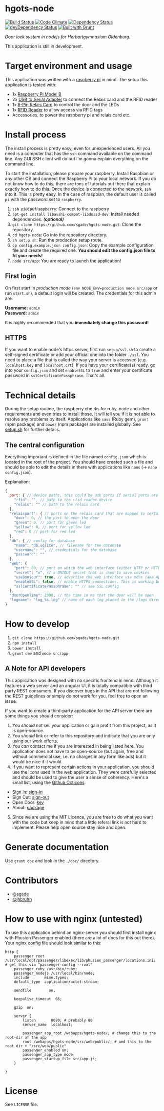 # hgots-node

[![Build Status](https://travis-ci.org/sgade/hgots-node.svg)](https://travis-ci.org/sgade/hgots-node) [![Code Climate](https://codeclimate.com/github/sgade/hgots-node.png)](https://codeclimate.com/github/sgade/hgots-node) [![Dependency Status](https://david-dm.org/sgade/hgots-node.png?theme=shields.io)](https://david-dm.org/sgade/hgots-node) [![devDependency Status](https://david-dm.org/sgade/hgots-node/dev-status.png?theme=shields.io)](https://david-dm.org/sgade/hgots-node#info=devDependencies) [![Built with Grunt](https://cdn.gruntjs.com/builtwith.png)](http://gruntjs.com/)

*Door lock system in nodejs for Herbartgymnasium Oldenburg.*

This application is still in development.

# Target environment and usage

This application was written with a [raspberry pi](http://www.raspberrypi.org/) in mind.
The setup this application is tested with:

- 1x [Raspberry PI Model B](http://www.amazon.de/Raspberry-Pi-RBCA000-Mainboard-1176JZF-S/dp/B008PT4GGC/ref=sr_1_1?ie=UTF8&qid=1401914154&sr=8-1&keywords=raspberry+pi)
- 2x [USB to Serial Adapter](http://www.pollin.de/shop/dt/NTY5ODcyOTk-/Computer_und_Zubehoer/Hardware/Kabel_Stecker_Adapter/USB_Adapterkabel_auf_Seriell.html) to connect the Relais card and the RFID reader
- 1x [8-Pin Relais Card](http://www.conrad.de/ce/de/product/197720/Conrad-8fach-Relaiskarte-Baustein-12-24-VDC-8-Relaisausgaenge) to control the door and the LEDs
- 1x [RFID Reader](http://www.pollin.de/shop/dt/NzQ3OTgxOTk-/Bausaetze_Module/Bausaetze/Bausatz_RFID_Reader.html) to allow access via RFID tags
- Accessories, to power the raspberry pi and relais card etc.

# Install process

The install process is pretty easy, even for unexperienced users. All you need is a computer that has the `ssh` command available on the command line. Any GUI SSH client will do but I'm gonna explain everything on the command line.

To start the installation, please prepare your raspberry. Install Raspbian or any other OS and connect the Raspberry Pi to your local network. If you do not know how to do this, there are tons of tutorials out there that explain exactly how to do this.
Once the device is connected to the network, `ssh` into it. This is pretty easy. In the case of raspbian, the default user is called `pi` with the password set to `raspberry`.

1. `ssh pi@ipOfRaspberry`: Connect to the raspberry
2. `apt-get install libavahi-compat-libdnssd-dev`: Install needed dependencies. ___(optional)___
3. `git clone https://github.com/sgade/hgots-node.git`: Clone the repository.
4. `cd hgots-node`: Go into the repository directory.
5. `sh setup.sh`: Run the production setup route.
6. `cp config.example.json config.json`: Copy the example configuration file and create the required one. **You should edit the config.json file to fit your needs!**
7. `node src/app`: You are ready to launch the application!

## First login

On first start in *production mode* (`env NODE_ENV=production node src/app` or run `start.sh`), a default login will be created. The credentials for this admin are:

**Username:** `admin`<br>
**Password:** `admin`

It is highly recommended that you **immediately change this password!**

## HTTPS

If you want to enable node's https server, first run `setup/ssl.sh` to create a self-signed certificate or add your official one into the folder `./ssl`. You need to place a file that is called the way your server is accessed (e.g. `localhost.key` and `localhost.crt`).
If you have your certificate(s) ready, go into your `config.json` and set `enableSSL` to `true` and enter your certificate password in `sslCertificatePassphrase`. That's all.

# Technical details

During the setup routine, the raspberry checks for ruby, node and other requirements and even tries to install those. It will tell you if it is not able to resolve any problems by itself.
Applications like `sass` (Ruby gem), `grunt` (npm package) and `bower` (npm package) are installed globally. See [setup.sh](https://github.com/sgade/hgots-node/blob/master/setup.sh) for further details.

## The central configuration

Everything important is defined in the file named `config.json` which is located in the root of the project. You should have created such a file and should be able to edit the details in there with applications like `nano` (-> `nano config.json`).

Explanation:
```javascript
{
  port: { // device paths, this could be usb ports if serial ports are forwarded via usb to serial adapters
    "rfid": "", // path to the rfid reader device
    "relais": "" // path to the relais card
  },
  "relaisport": { // ports on the relais card that are mapped to certain functions:
    "door": 0, // the port to open the door
    "green": 0, // port for green led
    "yellow": 0, // port for yellow led
    "red": 0 // port for red led
  },
  "db": { // config for database
    "name": "db.sqlite", // filename for the database
    "username": "", // credentials for the database
    "password": ""
  },
  "web": {
    "port": 80, // port on which the web interface (either HTTP or HTTPS) is running
    "secret": "x", // a UNIQUE secret that is used to save cookies
    "useBonjour": true, // advertise the web interface via mdns (aka Apple's "Bonjour")
    "enableSSL": false, // enable HTTPS connections. This is working but might be difficult to use. See README for config help.
    "sslCertificatePassphrase": "" // see SSL config
  },
  "doorOpenTime": 2000, // the time in ms that the door will be open
  "logname": "log_%s.log" // name of each log placed in the /logs directory. %s is the current date (yyyy.mm.dd).
}
```


# How to develop

1. `git clone https://github.com/sgade/hgots-node.git`
2. `npm install`
3. `bower install`
4. `grunt dev` and `node src/app`

## A Note for API developers

This application was designed with no specific frontend in mind. Although it features a web server and an angular UI, it is totally compatible with third party REST consumers. If you discover bugs in the API that are not following the REST guidelines or simply do not work for you, feel free to open an issue.

If you want to create a third-party application for the API server there are some things you should consider:

1. You *should not* sell your application or gain profit from this project, as it is open-source.
2. You *should* link or refer to this repository and indicate that you are only using our work efforts.
3. You *can* contact me if you are interested in being listed here. You application does not have to be open-source (but again, free and without commercial use, i.e. no charges in any form like ads) but it would be nice if it would.
4. If you want to represent certain actions in your application, you should use the icons used in the web application. They were carefully selected and should be used to give the user a sense of coherency. Here's a small list, using the [Github Octicons](https://octicons.github.com/):
  - Sign In: [sign-in](https://octicons.github.com/icon/sign-in/)
  - Sign Out: [sign-out](https://octicons.github.com/icon/sign-out/)
  - Open Door: [key](https://octicons.github.com/icon/key/)
  - About: [package](https://octicons.github.com/icon/package/)
5. Since we are using the MIT Licence, you are free to do what you want with the code but keep in mind that a little referal link is not hard to implement. Please help open source stay nice and open.

# Generate documentation

Use `grunt doc` and look in the `./doc/` directory.

# Contributors
* [@sgade](https://github.com/sgade)
* [@jhbruhn](https://github.com/jhbruhn)

# How to use with nginx (untested)

To use this application behind an nginx-server you should first install nginx with Phusion Passenger enabled (there are a lot of docs for this out there). Your nginx config file should look similar to this:
```
http {
    passenger_root /usr/local/opt/passenger/libexec/lib/phusion_passenger/locations.ini; # get this via "passenger-config --root"
    passenger_ruby /usr/bin/ruby;
    passenger_nodejs /usr/local/bin/node;
    include       mime.types;
    default_type  application/octet-stream;

    sendfile        on;

    keepalive_timeout  65;

    gzip  on;

    server {
        listen       8080; # probably 80
        server_name  localhost;

        passenger_app_root /webapps/hgots-node/; # change this to the root-dir of the app
        root /webapps/hgots-node/src/web/public/; # and this to the root dir + "/src/web/public"
        passenger_enabled on;
        passenger_app_type node;
        passenger_startup_file src/app.js;  
    }

}

```

# License

See `LICENSE` file.
